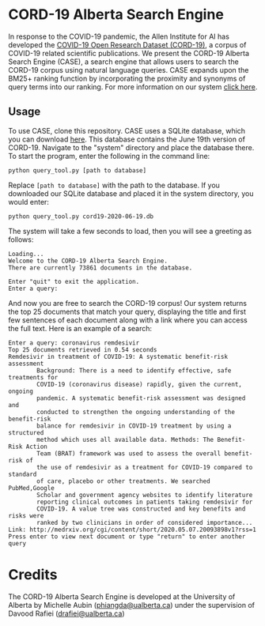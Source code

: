 # CORD-19 Alberta Search Engine
In response to the COVID-19 pandemic, the Allen Institute for AI has developed the [COVID-19 Open Research Dataset (CORD-19)](https://www.semanticscholar.org/cord19/download), a corpus of COVID-19 related scientific publications. We present the CORD-19 Alberta Search Engine (CASE), a search engine that allows users to search the CORD-19 corpus using natural language queries. CASE expands upon the BM25+ ranking function by incorporating the proximity and synonyms of query terms into our ranking. For more information on our system [click here](https://docs.google.com/document/d/1sQ-h6G24PVaV3sALfM2Df6t1keHQWwjwvkdRJW7vqRY/edit?usp=sharing).

## Usage
To use CASE, clone this repository. CASE uses a SQLite database, which you can download [here](https://drive.google.com/file/d/1d0XfCikFzA1Gqa1UR4pYVJh885ZtZEyH/view?usp=sharing). This database contains the June 19th version of CORD-19. Navigate to the "system" directory and place the database there. To start the program, enter the following in the command line:
```
python query_tool.py [path to database]
```
Replace ```[path to database]``` with the path to the database. If you downloaded our SQLite database and placed it in the system directory, you would enter:
```
python query_tool.py cord19-2020-06-19.db
```
The system will take a few seconds to load, then you will see a greeting as follows:
```
Loading...
Welcome to the CORD-19 Alberta Search Engine.
There are currently 73861 documents in the database.

Enter "quit" to exit the application.
Enter a query: 
```
And now you are free to search the CORD-19 corpus! Our system returns the top 25 documents that match your query, displaying the title and first few sentences of each document along with a link where you can access the full text. Here is an example of a search:
```
Enter a query: coronavirus remdesivir
Top 25 documents retrieved in 0.54 seconds
Remdesivir in treatment of COVID-19: A systematic benefit-risk assessment
        Background: There is a need to identify effective, safe treatments for
        COVID-19 (coronavirus disease) rapidly, given the current, ongoing
        pandemic. A systematic benefit-risk assessment was designed and
        conducted to strengthen the ongoing understanding of the benefit-risk
        balance for remdesivir in COVID-19 treatment by using a structured
        method which uses all available data. Methods: The Benefit-Risk Action
        Team (BRAT) framework was used to assess the overall benefit-risk of
        the use of remdesivir as a treatment for COVID-19 compared to standard
        of care, placebo or other treatments. We searched PubMed,Google
        Scholar and government agency websites to identify literature
        reporting clinical outcomes in patients taking remdesivir for
        COVID-19. A value tree was constructed and key benefits and risks were
        ranked by two clinicians in order of considered importance...
Link: http://medrxiv.org/cgi/content/short/2020.05.07.20093898v1?rss=1
Press enter to view next document or type "return" to enter another query

```

# Credits
The CORD-19 Alberta Search Engine is developed at the University of Alberta by Michelle Aubin (phiangda@ualberta.ca) under the supervision of Davood Rafiei (drafiei@ualberta.ca)
